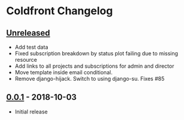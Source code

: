 # Coldfront Changelog

## [Unreleased]
- Add test data
- Fixed subscription breakdown by status plot failing due to missing resource
- Add links to all projects and subscriptions for admin and director 
- Move template inside email conditional.
- Remove django-hijack. Switch to using django-su. Fixes #85

## [0.0.1] - 2018-10-03
- Initial release

[Unreleased]: https://github.com/ubccr/coldfront/compare/v0.0.1...HEAD
[0.0.1]: https://github.com/ubccr/coldfront/releases/tag/v0.0.1
